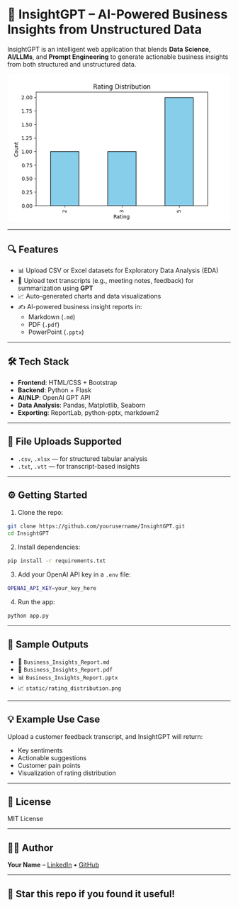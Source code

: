 # 🚀 InsightGPT – AI-Powered Business Insights from Unstructured Data

InsightGPT is an intelligent web application that blends **Data Science**, **AI/LLMs**, and **Prompt Engineering** to generate actionable business insights from both structured and unstructured data.

<p align="center">
  <img src="static/rating_distribution.png" width="500" alt="Insights Visualization">
</p>

---

## 🔍 Features

- 📊 Upload CSV or Excel datasets for Exploratory Data Analysis (EDA)
- 🧠 Upload text transcripts (e.g., meeting notes, feedback) for summarization using **GPT**
- 📈 Auto-generated charts and data visualizations
- ✍️ AI-powered business insight reports in:
  - Markdown (`.md`)
  - PDF (`.pdf`)
  - PowerPoint (`.pptx`)

---

## 🛠️ Tech Stack

- **Frontend**: HTML/CSS + Bootstrap
- **Backend**: Python + Flask
- **AI/NLP**: OpenAI GPT API
- **Data Analysis**: Pandas, Matplotlib, Seaborn
- **Exporting**: ReportLab, python-pptx, markdown2

---

## 📁 File Uploads Supported

- `.csv`, `.xlsx` — for structured tabular analysis  
- `.txt`, `.vtt` — for transcript-based insights  

---

## ⚙️ Getting Started

1. Clone the repo:
```bash
git clone https://github.com/yourusername/InsightGPT.git
cd InsightGPT
```

2. Install dependencies:
```bash
pip install -r requirements.txt
```

3. Add your OpenAI API key in a `.env` file:
```bash
OPENAI_API_KEY=your_key_here
```

4. Run the app:
```bash
python app.py
```

---

## 📄 Sample Outputs

- 📄 `Business_Insights_Report.md`
- 📄 `Business_Insights_Report.pdf`
- 📊 `Business_Insights_Report.pptx`
- 📈 `static/rating_distribution.png`

---

## 💡 Example Use Case

Upload a customer feedback transcript, and InsightGPT will return:
- Key sentiments
- Actionable suggestions
- Customer pain points
- Visualization of rating distribution

---

## 📜 License

MIT License

---

## 🙋‍♂️ Author

**Your Name** – [LinkedIn](https://www.linkedin.com/in/yourprofile/) • [GitHub](https://github.com/yourusername)

---

## 🌟 Star this repo if you found it useful!
